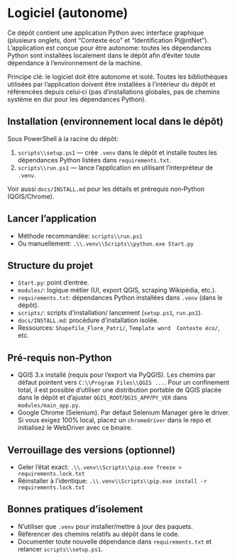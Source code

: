 # Logiciel (autonome)

Ce dépôt contient une application Python avec interface graphique (plusieurs onglets, dont “Contexte éco” et “Identification Pl@ntNet”). L’application est conçue pour être autonome: toutes les dépendances Python sont installées localement dans le dépôt afin d’éviter toute dépendance à l’environnement de la machine.

Principe clé: le logiciel doit être autonome et isolé. Toutes les bibliothèques utilisées par l’application doivent être installées à l’intérieur du dépôt et référencées depuis celui‑ci (pas d’installations globales, pas de chemins système en dur pour les dépendances Python).

## Installation (environnement local dans le dépôt)

Sous PowerShell à la racine du dépôt:

1) `scripts\\setup.ps1` — crée `.venv` dans le dépôt et installe toutes les dépendances Python listées dans `requirements.txt`.
2) `scripts\\run.ps1` — lance l’application en utilisant l’interpréteur de `.venv`.

Voir aussi `docs/INSTALL.md` pour les détails et prérequis non‑Python (QGIS/Chrome).

## Lancer l’application

- Méthode recommandée: `scripts\\run.ps1`
- Ou manuellement: `.\\.venv\\Scripts\\python.exe Start.py`

## Structure du projet

- `Start.py`: point d’entrée.
- `modules/`: logique métier (UI, export QGIS, scraping Wikipédia, etc.).
- `requirements.txt`: dépendances Python installées dans `.venv` (dans le dépôt).
- `scripts/`: scripts d’installation/ lancement (`setup.ps1`, `run.ps1`).
- `docs/INSTALL.md`: procédure d’installation isolée.
- Ressources: `Shapefile_Flore_Patri/`, `Template word  Contexte éco/`, etc.

## Pré-requis non‑Python

- QGIS 3.x installé (requis pour l’export via PyQGIS). Les chemins par défaut pointent vers `C:\\Program Files\\QGIS ...`. Pour un confinement total, il est possible d’utiliser une distribution portable de QGIS placée dans le dépôt et d’ajuster `QGIS_ROOT`/`QGIS_APP`/`PY_VER` dans `modules/main_app.py`.
- Google Chrome (Selenium). Par défaut Selenium Manager gère le driver. Si vous exigez 100% local, placez un `chromedriver` dans le repo et initialisez le WebDriver avec ce binaire.

## Verrouillage des versions (optionnel)

- Geler l’état exact: `.\\.venv\\Scripts\\pip.exe freeze > requirements.lock.txt`
- Réinstaller à l’identique: `.\\.venv\\Scripts\\pip.exe install -r requirements.lock.txt`

## Bonnes pratiques d’isolement

- N’utiliser que `.venv` pour installer/mettre à jour des paquets.
- Référencer des chemins relatifs au dépôt dans le code.
- Documenter toute nouvelle dépendance dans `requirements.txt` et relancer `scripts\\setup.ps1`.

